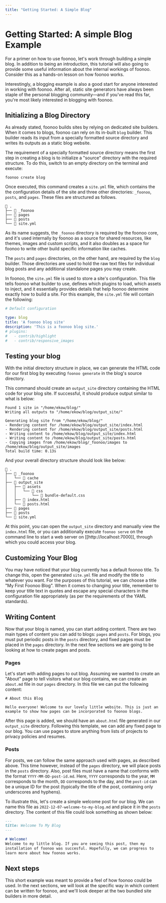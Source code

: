 ```yaml
---
title: "Getting Started: A Simple Blog"
---
```

# Getting Started: A simple Blog Example
For a primer on how to use foonoo, let's work through building a simple blog. In addition to being an introduction, this tutorial will also going to provide some useful information about the internal workings of foonoo. Consider this as a hands-on lesson on how foonoo works.

Interestingly, a blogging example is also a good start for anyone interested in working with foonoo. After all, static site generators have always been staple of the personal blogging community&mdash;and if you've read this far, you're most likely interested in blogging with foonoo.

## Initializing a Blog Directory
As already stated, foonoo builds sites by relying on dedicated site builders. When it comes to blogs, foonoo can rely on its in-built `blog` builder. This builder reads its input from a specially formatted source directory and writes its outputs as a static blog website.

The requirement of a specially formatted source directory means the first step in creating a blog is to initialize a "source" directory with the required structure. To do this, switch to an empty directory on the terminal and execute:

	foonoo create blog

Once executed, this command creates a `site.yml` file, which contains the the configuration details of the site and three other directories: `_foonoo`,  `posts`, and `pages`. These files are structured as follows.

```
 .
├──  _foonoo
├──  pages
├──  posts
└──  site.yml
```

As its name suggests, the `_foonoo` directory is required by the foonoo core, and it's used internally by foonoo as a source for shared resources, like themes, images and custom scripts, and it also doubles as a space for foonoo to write other build specific information like caches.

The `posts` and `pages` directories, on the other hand, are required by the `blog` builder. Those directories are used to hold the raw text files for individual blog posts and any additional standalone pages you may create.

In foonoo, the `site.yml` file is used to store a site's configuration. This file tells foonoo what builder to use, defines which plugins to load, which assets to inject, and it essentially provides details that help foonoo determine exactly how to build a site. For this example, the `site.yml` file will contain the following:

```yml
# Default configuration 

type: blog
title: 'A foonoo blog site'
description: 'This is a foonoo blog site.'
# plugins:
#   - contrib/highlight
#   - contrib/responsive_images
```

## Testing your blog
With the initial directory structure in place, we can generate the HTML code for our first blog by executing `foonoo generate`	in the blog's source directory.

This command should create an `output_site` directory containing the HTML code for your blog site. If successful, it should produce output similar to what is below:

````
Found 1 site in "/home/ekow/blog/"
Writing all outputs to "/home/ekow/blog/output_site/"

Generating blog site from "/home/ekow/blog/"
- Rendering content for /home/ekow/blog/output_site/index.html 
- Rendering content for /home/ekow/blog/output_site/posts.html 
- Writing content to /home/ekow/blog/output_site/index.html 
- Writing content to /home/ekow/blog/output_site/posts.html 
- Copying images from /home/ekow/blog/_foonoo/images to /home/ekow/blog/output_site/images
Total build time: 0.13s
````

And your overall directory structure should look like below:

```
 .
├──  _foonoo
│   └──  cache
├──  output_site
│   ├──  assets
│   │   └──  css
│   │       └──  bundle-default.css
│   ├──  index.html
│   └──  posts.html
├──  pages
├──  posts
└──  site.yml
```

At this point, you can open the `output_site` directory and manually view the `index.html` file, or you can additionally execute `foonoo serve` on the command line to start a web server on [[http://localhost:7000]], through which you could access your blog.

## Customizing Your Blog
You may have noticed that your blog currently has a default foonoo title. To change this, open the generated `site.yml` file and modify the title to whatever you want. For the purposes of this tutorial, we can choose a title "My First Foonoo Blog". When it comes to changing your title, remember to keep your title text in quotes and escape any special characters in the configuration file appropriately (as per the requirements of the YAML standards).

## Writing Content
Now that your blog is named, you can start adding content. There are two main types of content you can add to blogs: `pages` and `posts`. For blogs, you must put periodic posts in the `posts` directory, and fixed pages must be placed in the `pages` directory. In the next few sections we are going to be looking at how to create pages and posts.

### Pages
Let's start with adding pages to out blog. Assuming we wanted to create an "About" page to tell visitors what our blog contains, we can create an `about.md` file in our `pages` directory. In this file we can put the following content:

````
# About this Blog

Hello everyone! Welcome to our lovely little website. This is just an 
example to show how pages can be incorporated to foonoo blogs. 

````

After this page is added, we should have an `about.html` file generated in our `output_site` directory. Following this template, we can add any fixed page to our blog. You can use pages to store anything from lists of projects to privacy policies and resumes. 


### Posts
For posts, we can follow the same approach used with pages, as described above. This time however, instead of the `pages` directory, we will place posts in the `posts` directory. Also, post files must have a name that conforms with the format `YYYY-MM-DD-post-id.md`. Here, `YYYY` corresponds to the year,  `MM` corresponds to the month, `DD` corresponds to the day, and the `post-id` can be a unique ID for the post (typically the title of the post, containing only underscores and hyphens).

To illustrate this, let's create a simple welcome post for our blog. We can name this file as `2022-12-07-welcome-to-my-blog.md` and place it in the `posts` directory. The content of this file could look something as shown below:

```Markdown
---
title: Welcome To My Blog
---

# Welcome!
Welcome to my little blog. If you are seeing this post, then my 
installation of foonoo was succesful. Hopefully, we can progress to 
learn more about how foonoo works.

```

## Next steps
This short example was meant to provide a feel of how foonoo could be used. In the next sections, we will look at the specific way in which content can be written for foonoo, and we'll look deeper at the two bundled site builders in more detail.

